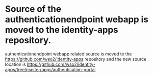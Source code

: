 # Source of the authenticationendpoint webapp is moved to the identity-apps repository.

authenticationendpoint webapp related source is moved to the https://github.com/wso2/identity-apps repository and
 the new source location is https://github.com/wso2/identity-apps/tree/master/apps/authentication-portal
 